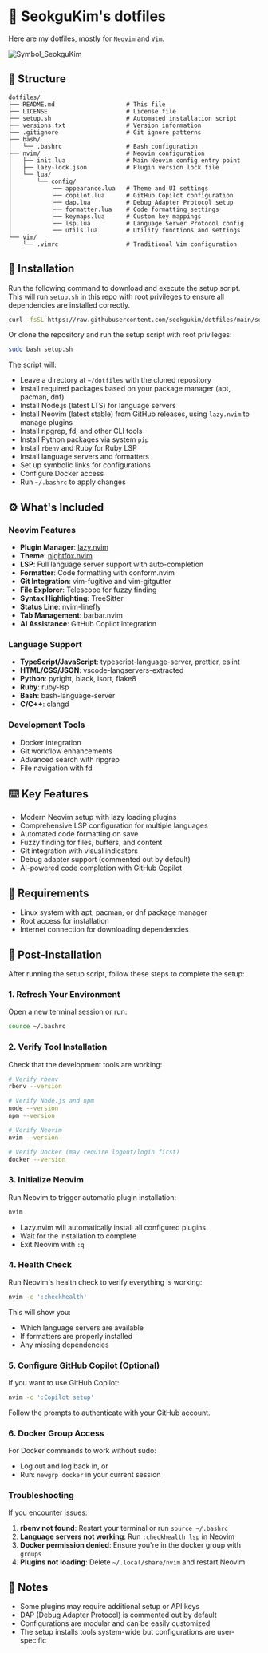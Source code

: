 # :diamond_shape_with_a_dot_inside: SeokguKim's dotfiles
Here are my dotfiles, mostly for `Neovim` and `Vim`.

![Symbol_SeokguKim](https://github.com/SeokguKim/dotfiles/assets/43718966/0181c5a0-2258-4166-aea7-de9b61c296de)

## :file_folder: Structure
```
dotfiles/
├── README.md                    # This file
├── LICENSE                      # License file
├── setup.sh                     # Automated installation script
├── versions.txt                 # Version information
├── .gitignore                   # Git ignore patterns
├── bash/
│   └── .bashrc                  # Bash configuration
├── nvim/                        # Neovim configuration
│   ├── init.lua                 # Main Neovim config entry point
│   ├── lazy-lock.json           # Plugin version lock file
│   └── lua/
│       └── config/
│           ├── appearance.lua   # Theme and UI settings
│           ├── copilot.lua      # GitHub Copilot configuration
│           ├── dap.lua          # Debug Adapter Protocol setup
│           ├── formatter.lua    # Code formatting settings
│           ├── keymaps.lua      # Custom key mappings
│           ├── lsp.lua          # Language Server Protocol config
│           └── utils.lua        # Utility functions and settings
└── vim/
    └── .vimrc                   # Traditional Vim configuration
```

## :rocket: Installation
Run the following command to download and execute the setup script.  
This will run `setup.sh` in this repo with root privileges to ensure all dependencies are installed correctly.

```bash
curl -fsSL https://raw.githubusercontent.com/seokgukim/dotfiles/main/setup.sh | sudo bash
```

Or clone the repository and run the setup script with root privileges:

```bash
sudo bash setup.sh
```

The script will:
- Leave a directory at `~/dotfiles` with the cloned repository
- Install required packages based on your package manager (apt, pacman, dnf)
- Install Node.js (latest LTS) for language servers
- Install Neovim (latest stable) from GitHub releases, using `lazy.nvim` to manage plugins
- Install ripgrep, fd, and other CLI tools
- Install Python packages via system `pip`
- Install `rbenv` and Ruby for Ruby LSP
- Install language servers and formatters
- Set up symbolic links for configurations
- Configure Docker access
- Run `~/.bashrc` to apply changes

## :gear: What's Included

### Neovim Features
- **Plugin Manager**: [lazy.nvim](https://github.com/folke/lazy.nvim)
- **Theme**: [nightfox.nvim](https://github.com/EdenEast/nightfox.nvim)
- **LSP**: Full language server support with auto-completion
- **Formatter**: Code formatting with conform.nvim
- **Git Integration**: vim-fugitive and vim-gitgutter
- **File Explorer**: Telescope for fuzzy finding
- **Syntax Highlighting**: TreeSitter
- **Status Line**: nvim-linefly
- **Tab Management**: barbar.nvim
- **AI Assistance**: GitHub Copilot integration

### Language Support
- **TypeScript/JavaScript**: typescript-language-server, prettier, eslint
- **HTML/CSS/JSON**: vscode-langservers-extracted
- **Python**: pyright, black, isort, flake8
- **Ruby**: ruby-lsp
- **Bash**: bash-language-server
- **C/C++**: clangd

### Development Tools
- Docker integration
- Git workflow enhancements
- Advanced search with ripgrep
- File navigation with fd

## :keyboard: Key Features

- Modern Neovim setup with lazy loading plugins
- Comprehensive LSP configuration for multiple languages
- Automated code formatting on save
- Fuzzy finding for files, buffers, and content
- Git integration with visual indicators
- Debug adapter support (commented out by default)
- AI-powered code completion with GitHub Copilot

## :wrench: Requirements

- Linux system with apt, pacman, or dnf package manager
- Root access for installation
- Internet connection for downloading dependencies

## :page_facing_up: Post-Installation

After running the setup script, follow these steps to complete the setup:

### 1. Refresh Your Environment
Open a new terminal session or run:
```bash
source ~/.bashrc
```

### 2. Verify Tool Installation
Check that the development tools are working:
```bash
# Verify rbenv
rbenv --version

# Verify Node.js and npm
node --version
npm --version

# Verify Neovim
nvim --version

# Verify Docker (may require logout/login first)
docker --version
```

### 3. Initialize Neovim
Run Neovim to trigger automatic plugin installation:
```bash
nvim
```
- Lazy.nvim will automatically install all configured plugins
- Wait for the installation to complete
- Exit Neovim with `:q`

### 4. Health Check
Run Neovim's health check to verify everything is working:
```bash
nvim -c ':checkhealth'
```
This will show you:
- Which language servers are available
- If formatters are properly installed
- Any missing dependencies

### 5. Configure GitHub Copilot (Optional)
If you want to use GitHub Copilot:
```bash
nvim -c ':Copilot setup'
```
Follow the prompts to authenticate with your GitHub account.

### 6. Docker Group Access
For Docker commands to work without sudo:
- Log out and log back in, or
- Run: `newgrp docker` in your current session

### Troubleshooting

If you encounter issues:

1. **rbenv not found**: Restart your terminal or run `source ~/.bashrc`
2. **Language servers not working**: Run `:checkhealth lsp` in Neovim
3. **Docker permission denied**: Ensure you're in the docker group with `groups`
4. **Plugins not loading**: Delete `~/.local/share/nvim` and restart Neovim

## :memo: Notes

- Some plugins may require additional setup or API keys
- DAP (Debug Adapter Protocol) is commented out by default
- Configurations are modular and can be easily customized
- The setup installs tools system-wide but configurations are user-specific

